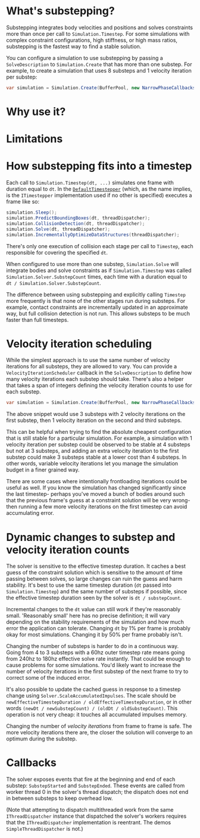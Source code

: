 # What's substepping?
Substepping integrates body velocities and positions and solves constraints more than once per call to `Simulation.Timestep`. For some simulations with complex constraint configurations, high stiffness, or high mass ratios, substepping is the fastest way to find a stable solution.

You can configure a simulation to use substepping by passing a `SolveDescription` to `Simulation.Create` that has more than one substep. For example, to create a simulation that uses 8 substeps and 1 velocity iteration per substep:
```cs
var simulation = Simulation.Create(BufferPool, new NarrowPhaseCallbacks(), new PoseIntegratorCallbacks(), new SolveDescription(velocityIterationCount: 1, substepCount: 8));
```

# Why use it?

# Limitations

# How substepping fits into a timestep
Each call to `Simulation.Timestep(dt, ...)` simulates one frame with duration equal to `dt`. In the [`DefaultTimestepper`](../BepuPhysics/DefaultTimestepper.cs) (which, as the name implies, is the `ITimestepper` implementation used if no other is specified) executes a frame like so:
```cs
simulation.Sleep();
simulation.PredictBoundingBoxes(dt, threadDispatcher);
simulation.CollisionDetection(dt, threadDispatcher);
simulation.Solve(dt, threadDispatcher);
simulation.IncrementallyOptimizeDataStructures(threadDispatcher);
```
There's only one execution of collision each stage per call to `Timestep`, each responsible for covering the specified `dt`.

When configured to use more than one substep, `Simulation.Solve` will integrate bodies and solve constraints as if `Simulation.Timestep` was called `Simulation.Solver.SubstepCount` times, each time with a duration equal to `dt / Simulation.Solver.SubstepCount`.

The difference between using substepping and explicitly calling `Timestep` more frequently is that none of the other stages run during substeps. For example, contact constraints are incrementally updated in an approximate way, but full collision detection is not run. This allows substeps to be much faster than full timesteps.

# Velocity iteration scheduling
While the simplest approach is to use the same number of velocity iterations for all substeps, they are allowed to vary. You can provide a `VelocityIterationScheduler` callback in the `SolveDescription` to define how many velocity iterations each substep should take. There's also a helper that takes a span of integers defining the velocity iteration counts to use for each substep.
```cs
var simulation = Simulation.Create(BufferPool, new NarrowPhaseCallbacks(), new PoseIntegratorCallbacks(), new SolveDescription(new[] {2, 1, 1}));
```
The above snippet would use 3 substeps with 2 velocity iterations on the first substep, then 1 velocity iteration on the second and third substeps.

This can be helpful when trying to find the absolute cheapest configuration that is still stable for a particular simulation. For example, a simulation with 1 velocity iteration per substep could be observed to be stable at 4 substeps but not at 3 substeps, and adding an extra velocity iteration to the first substep could make 3 substeps stable at a lower cost than 4 substeps. In other words, variable velocity iterations let you manage the simulation budget in a finer grained way.

There are some cases where intentionally frontloading iterations could be useful as well. If you know the simulation has changed significantly since the last timestep- perhaps you've moved a bunch of bodies around such that the previous frame's guess at a constraint solution will be very wrong- then running a few more velocity iterations on the first timestep can avoid accumulating error.

# Dynamic changes to substep and velocity iteration counts
The solver is sensitive to the effective timestep duration. It caches a best guess of the constraint solution which is sensitive to the amount of time passing between solves, so large changes can ruin the guess and harm stability. It's best to use the same timestep duration (`dt` passed into `Simulation.Timestep`) and the same number of substeps if possible, since the effective timestep duration seen by the solver is `dt / substepCount`.

Incremental changes to the `dt` value can still work if they're reasonably small. 'Reasonably small' here has no precise definition; it will vary depending on the stability requirements of the simulation and how much error the application can tolerate. Changing `dt` by 1% per frame is probably okay for most simulations. Changing it by 50% per frame probably isn't.

Changing the number of substeps is harder to do in a continuous way. Going from 4 to 3 substeps with a 60hz outer timestep rate means going from 240hz to 180hz effective solve rate instantly. That could be enough to cause problems for some simulations. You'd likely want to increase the number of velocity iterations in the first substep of the next frame to try to correct some of the induced error.

It's also possible to update the cached guess in response to a timestep change using `Solver.ScaleAccumulatedImpulses`. The scale should be `newEffectiveTimestepDuration / oldEffectiveTimestepDuration`, or in other words `(newDt / newSubstepCount) / (oldDt / oldSubstepCount)`. This operation is not very cheap: it touches all accumulated impulses memory.

Changing the number of *velocity iterations* from frame to frame is safe. The more velocity iterations there are, the closer the solution will converge to an optimum during the substep.

# Callbacks

The solver exposes events that fire at the beginning and end of each substep: `SubstepStarted` and `SubstepEnded`. These events are called from worker thread 0 in the solver's thread dispatch; the dispatch does not end in between substeps to keep overhead low. 

(Note that attempting to dispatch multithreaded work from the same `IThreadDispatcher` instance that dispatched the solver's workers requires that the `IThreadDispatcher` implementation is reentrant. The demos `SimpleThreadDispatcher` is not.)

